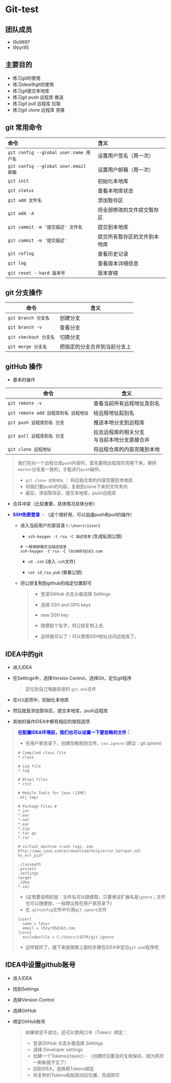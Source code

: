 # Git-test
## 团队成员
- l9z9897
- l9zyr95
## 主要目的
- 练习git的使用
- 练习idea中git的使用
- 练习git提交本地库
- 练习git push 远程库      推送
- 练习git pull 远程库        拉取
- 练习git clone 远程库     克隆
## git 常用命令
| 命令 | 含义 |
| :--- | :--- |
| `git config --global user.name 用户名` | 设置用户签名（用一次） |
| `git config --global user.email 邮箱` | 设置用户邮箱（用一次） |
| `git init` | 初始化本地库 |
| `git status` | 查看本地库状态 |
| `git add 文件名` | 添加暂存区 |
| `git add -A` | 将全部修改的文件提交暂存区 |
| `git commit -m '提交描述' 文件名` | 提交到本地库 |
| `git commit -m '提交描述'` | 提交所有暂存区的文件到本地库 |
| `git reflog` | 查看历史记录 |
| `git log` | 查看版本详细信息 |
| `git reset --hard 版本号` | 版本穿梭 |

## git 分支操作

| 命令                  | 含义                         |
| --------------------- | ---------------------------- |
| `git branch 分支名`   | 创建分支                     |
| `git branch -v`       | 查看分支                     |
| `git checkout 分支名` | 切换分支                     |
| `git merge 分支名`    | 把指定的分支合并到当前分支上 |

## gitHub 操作

- 基本的操作

| 命令                                 | 含义                                           |
| ------------------------------------ | ---------------------------------------------- |
| `git remote -v`                      | 查看当前所有远程地址及别名                     |
| `git remote add 远程库别名 远程地址` | 给远程地址起别名                               |
| `git push 远程库别名 分支`           | 推送本地分支到远程库                           |
| `git pull 远程库别名 分支`           | 拉去远程库的相关分支<br>与当前本地分支直接合并 |
| `git clone 远程地址`                 | 将远程仓库的内容克隆到本地                     |

> 我们在向一个远程仓库`push`内容时，首先要把远程库的克隆下来，保持`master`分支是一致的，才能进行`push`操作。
>
> - `git clone 远程地址` ： 将远程仓库的内容克隆到本地库
> - 将我们要push的内容，复制到clone下来的文件夹内
> - 最后，添加暂存区，提交本地库，push远程库

- 合并冲突（比较重要，具体情况具体分析）

- <span style="color:blue; font-weight:bold">SSH免密登录 </span>    - （这个很好用，可以加速push和pull的操作）

  - 进入当前用户的家目录  `C:\Users\{user}`

    - `ssh-keygen -t rsa -C 描述信息`      (生成私钥公钥)

    ```shell
    # 一般用邮箱充当描述信息
    ssh-keygen -t rsa -C l9z9897@163.com
    ```
  
    - `cd .ssh`      (进入`.ssh`文件)
  
    - `cat id_rsa.pub`       (查看公钥)
  
  - 将公钥复制到github的指定位置即可
  
    > - 登录GitHub 点击头像选择 Settings
    >
    > - 选择 SSH and GPG keys
    >
    > - new SSH key
    >
    > - 随便起个名字，将公钥复制上去
    >
    > - 这样就可以了！可以使用SSH地址访问远程库了。
    

## IDEA中的git

- 进入IDEA

- 在Settings中，选择Version Control，选择Git，定位git程序

  > 定位到自己电脑安装的 `git.exe`文件

- 在`VCS`选项中，初始化本地库

- 然后就是添加暂存区，提交本地库，push远程库

- 其他的操作IDEA中都有相应的按钮选项

> <span style="color:blue; font-weight:bold">在配置IDEA环境前，我们也可以设置一下要忽略的文件：</span>
>
> - 在用户家目录下，创建忽略规则文件，`xxx.ignore` (建议：git.ignore)
>
> ```shell
> # Compiled class file
> *.class
> 
> # Log file
> *.log
> 
> # BlueJ files
> *.ctxt
> 
> # Mobile Tools for Java (J2ME)
> .mtj.tmp/
> 
> # Package Files #
> *.jar
> *.war
> *.nar
> *.ear
> *.zip
> *.tar.gz
> *.rar
> 
> # virtual machine crash logs, see http://www.java.com/en/download/help/error_hotspot.xml
> hs_err_pid*
> 
> .classpath
> .project
> .settings
> target
> .idea
> *.iml
> ```
>
> - (这里要说明的是：文件名可以随便取，只要保证扩展名是`ignore`；文件也可以随便放，一般建议放在用户家目录下)
> - 在`.gitconfig`文件中引用`git.ignore`文件
>
> ```shell
> [user]
> 	name = l9zyr
> 	email = l9zyr95@163.com
> [core]
> 	excludesfile = C:/Users/L9ZYR/git.ignore
> ```
>
> - 这样就好了，接下来就根据上面的步骤在IDEA中定位`git.exe`程序吧

## IDEA中设置github账号

- 进入IDEA

- 找到Settings

- 选择Version Control 

- 选择GitHub

- 绑定GitHub账号

  > 如果绑定不成功，还可以使用口令（Token）绑定：
  >
  > - 登录GitHub 点击头像选择 Settings
  > - 选择 Developer settings
  > - 创建一个Tokens(classic)      -  （创建好后要及时复制保存，因为网页一刷新就不见了）
  > - 回到IDEA，选择用Tokens绑定
  > - 将复制的Tokens粘贴到对应位置，完成即可
